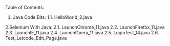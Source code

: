 Table of Contents:
1. Java Code Bits:
  1.1. HelloWorld_2.java

2.Selenium With Java:
  2.1. LaunchChrome_11.java
  2.2. LaunchFirefox_11.java
  2.3. LaunchIE_11.java
  2.4. LaunchOpera_11.java
  2.5. LoginTest_14.java
  2.6. Test_Letcode_Edit_Page.java
